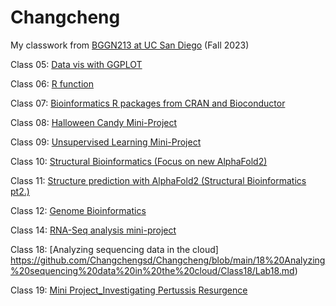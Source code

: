 # Changcheng
My classwork from [BGGN213 at UC San Diego](https://bioboot.github.io/bggn213_F23/) (Fall 2023)

Class 05: [Data vis with GGPLOT](https://github.com/Changchengsd/Changcheng/blob/main/5%20Data%20exploration%20and%20visualization%20in%20R/Lab/Class05/Class05.md)

Class 06: [R function](https://github.com/Changchengsd/Changcheng/blob/main/6%20R%20functions%20and%20R%20packages%20from%20CRAN%20and%20BioConductor/Class06/Class06.md)

Class 07: [Bioinformatics R packages from CRAN and Bioconductor](https://github.com/Changchengsd/Changcheng/blob/main/7%20Introduction%20to%20machine%20learning%20for%20Bioinformatics/Class07/Class07.md)

Class 08: [Halloween Candy Mini-Project](https://github.com/Changchengsd/Changcheng/blob/main/8%20Halloween%20Candy%20Mini-Project/Class08/Changcheng_Class08_Halloween%20Candy%20Mini-Project.md)

Class 09: [Unsupervised Learning Mini-Project](https://github.com/Changchengsd/Changcheng/blob/main/9%20Unsupervised%20Learning%20Mini-Project/Class08/Class09.md)

Class 10: [Structural Bioinformatics (Focus on new AlphaFold2)](https://github.com/Changchengsd/Changcheng/blob/main/10%20Structural%20Bioinformatics%20(Focus%20on%20new%20AlphaFold2)/Class09/Class10.md)

Class 11: [Structure prediction with AlphaFold2 (Structural Bioinformatics pt2.)](https://github.com/Changchengsd/Changcheng/blob/main/11%20Structure%20prediction%20with%20AlphaFold2%20(Structural%20Bioinformatics%20pt2.)/Class11/Changcheng_Class11_Structure%20prediction%20with%20AlphaFold2.md)

Class 12: [Genome Bioinformatics](https://github.com/Changchengsd/Changcheng/blob/main/12%20Genome%20informatics/Class12/Class12.md)

Class 14: [RNA-Seq analysis mini-project](https://github.com/Changchengsd/Changcheng/blob/main/14%20RNA-Seq%20analysis%20mini-project/Class14/Class14.md)

Class 18: [Analyzing sequencing data in the cloud] https://github.com/Changchengsd/Changcheng/blob/main/18%20Analyzing%20sequencing%20data%20in%20the%20cloud/Class18/Lab18.md)

Class 19: [Mini Project_Investigating Pertussis Resurgence](https://github.com/Changchengsd/Changcheng/blob/main/Lab19.md)
